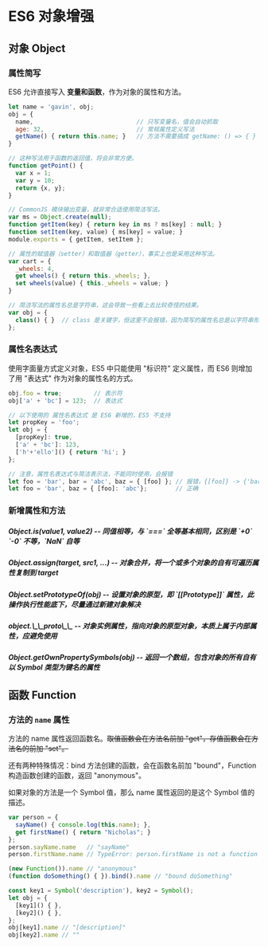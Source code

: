 # ES6 对象增强

## 对象 Object

### 属性简写

ES6 允许直接写入 **变量和函数**，作为对象的属性和方法。

```js
let name = 'gavin', obj;
obj = {
  name,                             // 只写变量名，值会自动抓取
  age: 32,                          // 常规属性定义写法
  getName() { return this.name; }   // 方法不需要搞成 getName: () => { } 这种形式
}

// 这种写法用于函数的返回值，将会非常方便。
function getPoint() {
  var x = 1;
  var y = 10;
  return {x, y};
}

// CommonJS 模块输出变量，就非常合适使用简洁写法。
var ms = Object.create(null);
function getItem(key) { return key in ms ? ms[key] : null; }
function setItem(key, value) { ms[key] = value; }
module.exports = { getItem, setItem };

// 属性的赋值器（setter）和取值器（getter），事实上也是采用这种写法。
var cart = {
  _wheels: 4,
  get wheels() { return this._wheels; },
  set wheels(value) { this._wheels = value; }
}

// 简洁写法的属性名总是字符串，这会导致一些看上去比较奇怪的结果。
var obj = {
  class() { }  // class 是关键字，但这里不会报错，因为简写的属性名总是以字符串形式处理
};
```

### 属性名表达式

使用字面量方式定义对象，ES5 中只能使用 "标识符" 定义属性，而 ES6 则增加了用 "表达式" 作为对象的属性名的方式。

```js
obj.foo = true;         // 表示符
obj['a' + 'bc'] = 123;  // 表达式

// 以下使用的 属性名表达式 是 ES6 新增的，ES5 不支持
let propKey = 'foo';
let obj = {
  [propKey]: true,
  ['a' + 'bc']: 123,
  ['h'+'ello']() { return 'hi'; }
};

// 注意，属性名表达式与简洁表示法，不能同时使用，会报错
let foo = 'bar', bar = 'abc', baz = { [foo] }; // 报错，{[foo]} -> {'bar'}，简写只支持变量，不支持字符串
let foo = 'bar', baz = { [foo]: 'abc'};        // 正确
```

### 新增属性和方法

<div class="dl">
<h5 class="es6">Object.is(value1, value2) <span>-- 同值相等，与 `===` 全等基本相同，区别是 `+0` `-0` 不等，`NaN` 自等</span></h5>
<h5 class="es6">Object.assign(target, src1, ...) <span>-- 对象合并，将一个或多个对象的自有可遍历属性复制到 target</span></h5>
<h5 class="es6">Object.setPrototypeOf(obj) <span>-- 设置对象的原型，即 `[[Prototype]]` 属性，此操作执行性能底下，尽量通过新建对象解决</span></h5>
<h5 class="es6">object.\_\_proto\_\_ <span>-- 对象实例属性，指向对象的原型对象，本质上属于内部属性，应避免使用</span></h5>
<h5 class="es6">Object.getOwnPropertySymbols(obj) <span>-- 返回一个数组，包含对象的所有自有以 Symbol 类型为键名的属性</span></h5>
</div>


## 函数 Function

### 方法的 `name` 属性

方法的 name 属性返回函数名。<del>取值函数会在方法名前加 "get"，存值函数会在方法名的前加 "set"。</del>

还有两种特殊情况：bind 方法创建的函数，会在函数名前加 "bound"，Function 构造函数创建的函数，返回 "anonymous"。

如果对象的方法是一个 Symbol 值，那么 name 属性返回的是这个 Symbol 值的描述。

```js
var person = {
  sayName() { console.log(this.name); },
  get firstName() { return "Nicholas"; }
};
person.sayName.name   // "sayName"
person.firstName.name // TypeError: person.firstName is not a function

(new Function()).name // "anonymous"
(function doSomething() { }).bind().name // "bound doSomething"

const key1 = Symbol('description'), key2 = Symbol();
let obj = {
  [key1]() { },
  [key2]() { },
};
obj[key1].name // "[description]"
obj[key2].name // ""
```

